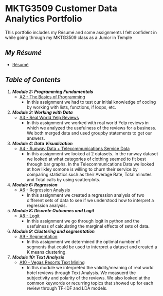 
# MKTG3509 Customer Data Analytics Portfolio
This portfolio includes my Résumé and some assignments I felt confident in while going through my MKTG3509 class as a Junior in Temple 
## *My Résumé*
- [Résumé](https://colab.research.google.com/drive/1Qq63GhIxUMZvmlXdOVoeYWJPC_Ijhos3?usp=sharing)
  
## *Table of Contents*
1. ***Module 2: Programming Fundamentals***
   - [A2 - The Basics of Programming](https://colab.research.google.com/drive/1KvWE6CdmgMcOAorS1X8RJ3R_9BuivLjt?usp=sharing)
      - In this assignment we had to test our initial knowledge of coding by working with lists, functions, if loops, etc.
2. ***Module 3: Working with Data***
   - [A3 - Real World Yelp Reviews](https://colab.research.google.com/drive/1IzqoBYwgGRpmUFJ5LR5YGdjfFMopK9Y5?usp=sharing)
      - In this assignment we worked with real world Yelp reviews in which we analyzed the usefulness of the reviews for a business. We both merged data and used groupby statements to get our answers.
3. ***Module 4: Data Visualization***
   - [A4 - Runway Data + Telecommunications Service Data](https://colab.research.google.com/drive/1Jtee7i0VV_GVPHMHR7MG7WygF-7SlyUw?usp=sharing)
      - In this assignment we looked at 2 datasets. In the runway dataset we looked at what categories of clothing seemed to fit best through bar graphs. In the Telecommunications Data we looked at how likley somone is willing to churn their service by comparing statistics such as their Average Rate, Total minutes and Total calls by using scatterplots.
4. ***Module 6: Regression***
   - [A6 - Regression Analysis](https://colab.research.google.com/drive/1CCSL48zdQDioUCPouJvSPdsc8Dgbiazw?usp=sharing)
      - In this assignment we created a regression analysis of two different sets of data to see if we understood how to interpret a regression analysis.
5. ***Module 8: Discrete Outcomes and Logit***
   - [A8 - Logit](https://colab.research.google.com/drive/1_GyXvO-qkwQBsvikIL21NpmtQ_Ubkf8N?usp=sharing)
      - In this assignment we go through logit in python and the usefulness of calculating the marginal effects of sets of data.
6. ***Module 9: Clustering and segmentation***
   - [A9 - Segmentation](https://colab.research.google.com/drive/1930t3ARXWLQTs6dZmhpHEo7BHxhn9vcF?usp=sharing)
      - In this assignment we determined the optimal number of segments that could be used to interpret a dataset and created a K means clustering.
7. ***Module 10: Text Analysis***
    - [A10 - Vegas Resorts Text Mining](https://colab.research.google.com/drive/1tz98EZxGKKkVY6oy5lE5FWYqi5Sr7kuQ?usp=sharing)
        - In this module we interpreted the validity/meaning of real world hotel reviews through Text Analysis. We measuerd the subjectivity and polarity of the reviews. We also looked at the common keywords or recurring topics that showed up for each review through TF-IDF and LDA models.
